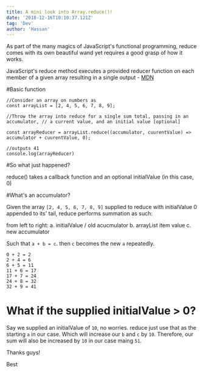 ```yaml
---
title: A mini look into Array.reduce()!
date: '2018-12-16T10:10:37.121Z'
tag: 'Dev'
author: 'Hassan'
---
```


As part of the many magics of JavaScript's functional programming, reduce comes with its own beautiful wand yet requires a good grasp of how it works.

JavaScript's reduce method executes a provided reducer function on each member of a given array resulting in a single output - [MDN](https://developer.mozilla.org/en-US/docs/Web/JavaScript/Reference/Global_Objects/Array/reduce)

#Basic function

```
//Consider an array on numbers as
const arrayList = [2, 4, 5, 6, 7, 8, 9];

//Throw the array into reduce for a single sum total, passing in an accumulator, // a current value, and an initial value [optional]

const arrayReducer = arrayList.reduce((accumulator, cuurentValue) => accumulator + cuurentValue, 0);

//outputs 41
console.log(arrayReducer)
```

#So what just happened?

reduce() takes a callback function and an optional initialValue (in this case, 0)

#What's an accumulator?

Given the array `[2, 4, 5, 6, 7, 8, 9]` supplied to reduce with initialValue 0 appended to its' tail, reduce performs summation as such:

from left to right:
a. initialValue / old acucmulator
b. arrayList item value
c. new accumulator

Such that `a + b = c`. then `c` becomes the new `a` repeatedly.

```
0 + 2 = 2
2 + 4 = 6
6 + 5 = 11
11 + 6 = 17
17 + 7 = 24
24 + 8 = 32
32 + 9 = 41
```

# What if the supplied initialValue > 0?

Say we supplied an initialValue of `10`, no worries. reduce just use that as the starting `a` in our case. Which will increase our `b` and `c` by `10`. Therefore, our sum will also be increased by `10` in our case maing `51`.


Thanks guys!

Best